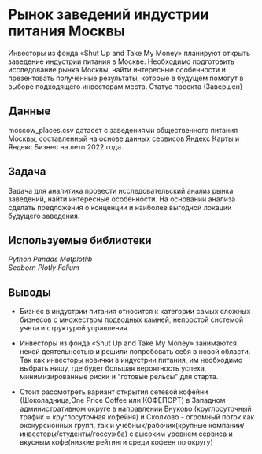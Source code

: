 # Рынок заведений индустрии питания Москвы
Инвесторы из фонда «Shut Up and Take My Money» планируют открыть заведение индустрии питания в Москве. Необходимо подготовить исследование рынка Москвы, найти интересные особенности и презентовать полученные результаты, которые в будущем помогут в выборе подходящего инвесторам места. Статус проекта (Завершен)
## Данные
moscow_places.csv датасет с заведениями общественного питания Москвы, составленный на основе данных сервисов Яндекс Карты и Яндекс Бизнес на лето 2022 года. 
## Задача
Задача для аналитика провести исследовательский анализ рынка заведений, найти интересные особенности. На основании анализа сделать предложения о конценции и наиболее выгодной локации будущего заведения. 

## Используемые библиотеки
*Python 
Pandas 
Matplotlib  
Seaborn 
Plotly 
Folium*
## Выводы
- Бизнес в индустрии питания относится к категории самых сложных бизнесов с множеством подводных камней, непростой системой учета и структурой управления.

- Инвесторы из фонда «Shut Up and Take My Money» занимаются некой деятельностью и решили попробовать себя в новой области. Так как инвесторы новички в индустрии питания, им необходимо выбрать нишу, где будет большая вероятность успеха, минимизированные риски и "готовые рельсы" для старта.

- Стоит рассмотреть вариант открытия сетевой кофейни (Шоколадница,One Price Coffee или КОФЕПОРТ) в Западном административном округе в направлении Внуково (круглосуточный трафик = круглосуточная кофейня) и Сколково - огромный поток как экскурсионных групп, так и учебных/рабочих(крупные компании/инвесторы/студенты/госсужба) с высоким уровнем сервиса и вкусным кофе(низкие рейтинги среди кофеен по округу)

